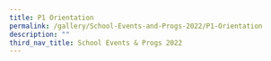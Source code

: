 ```yaml
---
title: P1 Orientation
permalink: /gallery/School-Events-and-Progs-2022/P1-Orientation
description: ""
third_nav_title: School Events & Progs 2022
---
```

